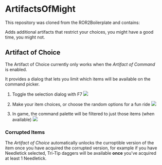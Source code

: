 # ArtifactsOfMight

This repository was cloned from the ROR2Boilerplate and contains:

Adds additional artifacts that restrict your choices, you might have a good time, you might not.

## Artifact of Choice

The Artifact of Choice currently only works when the _Artifact of Command_ is enabled. 

It provides a dialog that lets you limit which items will be available on the command picker.


1. Toggle the selection dialog with F7
![](https://imgur.com/oHL3kJ0.png)

1. Make your item choices, or choose the random options for a fun ride
![](https://imgur.com/m6xM4wN.png)

1. In game, the command palette will be filtered to just those items (when available)
![](https://imgur.com/HwqS4HE.png)

### Corrupted Items

The _Artifact of Choice_ automatically unlocks the curroptible version of the item once you have acquired the corrupted version,
for example if you have Needletick selected, Tri-Tip daggers will be available **once** you've acquired at least 1 Needletick.
